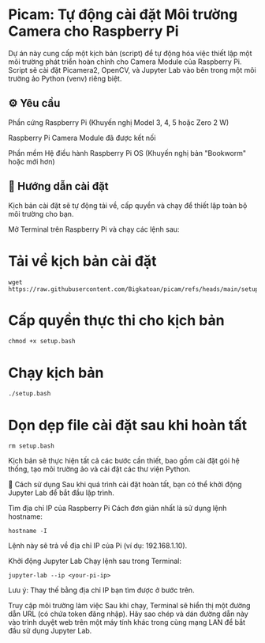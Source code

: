 # Picam: Tự động cài đặt Môi trường Camera cho Raspberry Pi
Dự án này cung cấp một kịch bản (script) để tự động hóa việc thiết lập một môi trường phát triển hoàn chỉnh cho Camera Module của Raspberry Pi. Script sẽ cài đặt Picamera2, OpenCV, và Jupyter Lab vào bên trong một môi trường ảo Python (venv) riêng biệt.

## ⚙️ Yêu cầu
Phần cứng
Raspberry Pi (Khuyến nghị Model 3, 4, 5 hoặc Zero 2 W)

Raspberry Pi Camera Module đã được kết nối

Phần mềm
Hệ điều hành Raspberry Pi OS (Khuyến nghị bản "Bookworm" hoặc mới hơn)

## 🚀 Hướng dẫn cài đặt
Kịch bản cài đặt sẽ tự động tải về, cấp quyền và chạy để thiết lập toàn bộ môi trường cho bạn.

Mở Terminal trên Raspberry Pi và chạy các lệnh sau:

# Tải về kịch bản cài đặt
```
wget https://raw.githubusercontent.com/Bigkatoan/picam/refs/heads/main/setup.bash
```
# Cấp quyền thực thi cho kịch bản
```
chmod +x setup.bash
```
# Chạy kịch bản
```
./setup.bash
```
# Dọn dẹp file cài đặt sau khi hoàn tất
```
rm setup.bash
```
Kịch bản sẽ thực hiện tất cả các bước cần thiết, bao gồm cài đặt gói hệ thống, tạo môi trường ảo và cài đặt các thư viện Python.

🐍 Cách sử dụng
Sau khi quá trình cài đặt hoàn tất, bạn có thể khởi động Jupyter Lab để bắt đầu lập trình.

Tìm địa chỉ IP của Raspberry Pi
Cách đơn giản nhất là sử dụng lệnh hostname:
```
hostname -I
```
Lệnh này sẽ trả về địa chỉ IP của Pi (ví dụ: 192.168.1.10).

Khởi động Jupyter Lab
Chạy lệnh sau trong Terminal:
```
jupyter-lab --ip <your-pi-ip>
```
Lưu ý: Thay thế <your-pi-ip> bằng địa chỉ IP bạn tìm được ở bước trên.

Truy cập môi trường làm việc
Sau khi chạy, Terminal sẽ hiển thị một đường dẫn URL (có chứa token đăng nhập). Hãy sao chép và dán đường dẫn này vào trình duyệt web trên một máy tính khác trong cùng mạng LAN để bắt đầu sử dụng Jupyter Lab.
